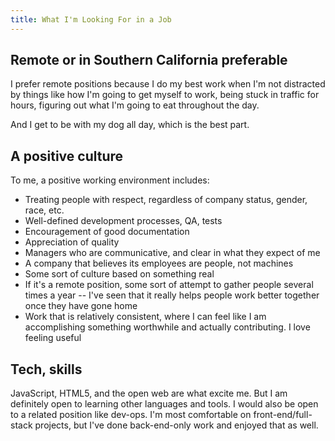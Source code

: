```yaml
---
title: What I'm Looking For in a Job
---
```


## Remote or in Southern California preferable

I prefer remote positions because I do my best work when I'm not distracted by things like how I'm going to get myself to work, being stuck in traffic for hours, figuring out what I'm going to eat throughout the day.

And I get to be with my dog all day, which is the best part.

## A positive culture

To me, a positive working environment includes:

* Treating people with respect, regardless of company status, gender, race, etc.
* Well-defined development processes, QA, tests
* Encouragement of good documentation
* Appreciation of quality
* Managers who are communicative, and clear in what they expect of me
* A company that believes its employees are people, not machines
* Some sort of culture based on something real
* If it's a remote position, some sort of attempt to gather people several times a year -- I've seen that it really helps people work better together once they have gone home
* Work that is relatively consistent, where I can feel like I am accomplishing something worthwhile and actually contributing. I love feeling useful

## Tech, skills

JavaScript, HTML5, and the open web are what excite me. But I am definitely open to learning other languages and tools. I would also be open to a related position like dev-ops. I'm most comfortable on front-end/full-stack projects, but I've done back-end-only work and enjoyed that as well.